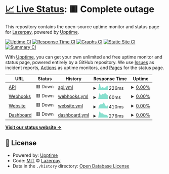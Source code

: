 # [📈 Live Status](https://status.lazerpay.finance): <!--live status--> **🟥 Complete outage**

This repository contains the open-source uptime monitor and status page for [Lazerpay](https://www.lazerpay.finance/), powered by [Upptime](https://github.com/upptime/upptime).

[![Uptime CI](https://github.com/LazerPay-Finance/lazerpay-status/workflows/Uptime%20CI/badge.svg)](https://github.com/LazerPay-Finance/lazerpay-status/actions?query=workflow%3A%22Uptime+CI%22)
[![Response Time CI](https://github.com/LazerPay-Finance/lazerpay-status/workflows/Response%20Time%20CI/badge.svg)](https://github.com/LazerPay-Finance/lazerpay-status/actions?query=workflow%3A%22Response+Time+CI%22)
[![Graphs CI](https://github.com/LazerPay-Finance/lazerpay-status/workflows/Graphs%20CI/badge.svg)](https://github.com/LazerPay-Finance/lazerpay-status/actions?query=workflow%3A%22Graphs+CI%22)
[![Static Site CI](https://github.com/LazerPay-Finance/lazerpay-status/workflows/Static%20Site%20CI/badge.svg)](https://github.com/LazerPay-Finance/lazerpay-status/actions?query=workflow%3A%22Static+Site+CI%22)
[![Summary CI](https://github.com/LazerPay-Finance/lazerpay-status/workflows/Summary%20CI/badge.svg)](https://github.com/LazerPay-Finance/lazerpay-status/actions?query=workflow%3A%22Summary+CI%22)

With [Upptime](https://upptime.js.org), you can get your own unlimited and free uptime monitor and status page, powered entirely by a GitHub repository. We use [Issues](https://github.com/LazerPay-Finance/lazerpay-status/issues) as incident reports, [Actions](https://github.com/LazerPay-Finance/lazerpay-status/actions) as uptime monitors, and [Pages](https://status.lazerpay.finance) for the status page.

<!--start: status pages-->
<!-- This summary is generated by Upptime (https://github.com/upptime/upptime) -->
<!-- Do not edit this manually, your changes will be overwritten -->
<!-- prettier-ignore -->
| URL | Status | History | Response Time | Uptime |
| --- | ------ | ------- | ------------- | ------ |
| <img alt="" src="https://lazerpay.finance/images/favicon.svg" height="13"> [API](https://api.lazerpay.engineering/api/v1/health-check) | 🟥 Down | [api.yml](https://github.com/LazerpayHQ/lazerpay-status/commits/HEAD/history/api.yml) | <details><summary><img alt="Response time graph" src="./graphs/api/response-time-week.png" height="20"> 226ms</summary><br><a href="https://status.lazerpay.finance/history/api"><img alt="Response time 447" src="https://img.shields.io/endpoint?url=https%3A%2F%2Fraw.githubusercontent.com%2FLazerpayHQ%2Flazerpay-status%2FHEAD%2Fapi%2Fapi%2Fresponse-time.json"></a><br><a href="https://status.lazerpay.finance/history/api"><img alt="24-hour response time 294" src="https://img.shields.io/endpoint?url=https%3A%2F%2Fraw.githubusercontent.com%2FLazerpayHQ%2Flazerpay-status%2FHEAD%2Fapi%2Fapi%2Fresponse-time-day.json"></a><br><a href="https://status.lazerpay.finance/history/api"><img alt="7-day response time 226" src="https://img.shields.io/endpoint?url=https%3A%2F%2Fraw.githubusercontent.com%2FLazerpayHQ%2Flazerpay-status%2FHEAD%2Fapi%2Fapi%2Fresponse-time-week.json"></a><br><a href="https://status.lazerpay.finance/history/api"><img alt="30-day response time 413" src="https://img.shields.io/endpoint?url=https%3A%2F%2Fraw.githubusercontent.com%2FLazerpayHQ%2Flazerpay-status%2FHEAD%2Fapi%2Fapi%2Fresponse-time-month.json"></a><br><a href="https://status.lazerpay.finance/history/api"><img alt="1-year response time 447" src="https://img.shields.io/endpoint?url=https%3A%2F%2Fraw.githubusercontent.com%2FLazerpayHQ%2Flazerpay-status%2FHEAD%2Fapi%2Fapi%2Fresponse-time-year.json"></a></details> | <details><summary><a href="https://status.lazerpay.finance/history/api">0.00%</a></summary><a href="https://status.lazerpay.finance/history/api"><img alt="All-time uptime 92.21%" src="https://img.shields.io/endpoint?url=https%3A%2F%2Fraw.githubusercontent.com%2FLazerpayHQ%2Flazerpay-status%2FHEAD%2Fapi%2Fapi%2Fuptime.json"></a><br><a href="https://status.lazerpay.finance/history/api"><img alt="24-hour uptime 0.00%" src="https://img.shields.io/endpoint?url=https%3A%2F%2Fraw.githubusercontent.com%2FLazerpayHQ%2Flazerpay-status%2FHEAD%2Fapi%2Fapi%2Fuptime-day.json"></a><br><a href="https://status.lazerpay.finance/history/api"><img alt="7-day uptime 0.00%" src="https://img.shields.io/endpoint?url=https%3A%2F%2Fraw.githubusercontent.com%2FLazerpayHQ%2Flazerpay-status%2FHEAD%2Fapi%2Fapi%2Fuptime-week.json"></a><br><a href="https://status.lazerpay.finance/history/api"><img alt="30-day uptime 58.91%" src="https://img.shields.io/endpoint?url=https%3A%2F%2Fraw.githubusercontent.com%2FLazerpayHQ%2Flazerpay-status%2FHEAD%2Fapi%2Fapi%2Fuptime-month.json"></a><br><a href="https://status.lazerpay.finance/history/api"><img alt="1-year uptime 92.21%" src="https://img.shields.io/endpoint?url=https%3A%2F%2Fraw.githubusercontent.com%2FLazerpayHQ%2Flazerpay-status%2FHEAD%2Fapi%2Fapi%2Fuptime-year.json"></a></details>
| <img alt="" src="https://lazerpay.finance/images/favicon.svg" height="13"> [Webhooks](https://api.lazerpay.engineering/api/v1/health-check) | 🟥 Down | [webhooks.yml](https://github.com/LazerpayHQ/lazerpay-status/commits/HEAD/history/webhooks.yml) | <details><summary><img alt="Response time graph" src="./graphs/webhooks/response-time-week.png" height="20"> 60ms</summary><br><a href="https://status.lazerpay.finance/history/webhooks"><img alt="Response time 172" src="https://img.shields.io/endpoint?url=https%3A%2F%2Fraw.githubusercontent.com%2FLazerpayHQ%2Flazerpay-status%2FHEAD%2Fapi%2Fwebhooks%2Fresponse-time.json"></a><br><a href="https://status.lazerpay.finance/history/webhooks"><img alt="24-hour response time 48" src="https://img.shields.io/endpoint?url=https%3A%2F%2Fraw.githubusercontent.com%2FLazerpayHQ%2Flazerpay-status%2FHEAD%2Fapi%2Fwebhooks%2Fresponse-time-day.json"></a><br><a href="https://status.lazerpay.finance/history/webhooks"><img alt="7-day response time 60" src="https://img.shields.io/endpoint?url=https%3A%2F%2Fraw.githubusercontent.com%2FLazerpayHQ%2Flazerpay-status%2FHEAD%2Fapi%2Fwebhooks%2Fresponse-time-week.json"></a><br><a href="https://status.lazerpay.finance/history/webhooks"><img alt="30-day response time 195" src="https://img.shields.io/endpoint?url=https%3A%2F%2Fraw.githubusercontent.com%2FLazerpayHQ%2Flazerpay-status%2FHEAD%2Fapi%2Fwebhooks%2Fresponse-time-month.json"></a><br><a href="https://status.lazerpay.finance/history/webhooks"><img alt="1-year response time 172" src="https://img.shields.io/endpoint?url=https%3A%2F%2Fraw.githubusercontent.com%2FLazerpayHQ%2Flazerpay-status%2FHEAD%2Fapi%2Fwebhooks%2Fresponse-time-year.json"></a></details> | <details><summary><a href="https://status.lazerpay.finance/history/webhooks">0.00%</a></summary><a href="https://status.lazerpay.finance/history/webhooks"><img alt="All-time uptime 92.21%" src="https://img.shields.io/endpoint?url=https%3A%2F%2Fraw.githubusercontent.com%2FLazerpayHQ%2Flazerpay-status%2FHEAD%2Fapi%2Fwebhooks%2Fuptime.json"></a><br><a href="https://status.lazerpay.finance/history/webhooks"><img alt="24-hour uptime 0.00%" src="https://img.shields.io/endpoint?url=https%3A%2F%2Fraw.githubusercontent.com%2FLazerpayHQ%2Flazerpay-status%2FHEAD%2Fapi%2Fwebhooks%2Fuptime-day.json"></a><br><a href="https://status.lazerpay.finance/history/webhooks"><img alt="7-day uptime 0.00%" src="https://img.shields.io/endpoint?url=https%3A%2F%2Fraw.githubusercontent.com%2FLazerpayHQ%2Flazerpay-status%2FHEAD%2Fapi%2Fwebhooks%2Fuptime-week.json"></a><br><a href="https://status.lazerpay.finance/history/webhooks"><img alt="30-day uptime 58.91%" src="https://img.shields.io/endpoint?url=https%3A%2F%2Fraw.githubusercontent.com%2FLazerpayHQ%2Flazerpay-status%2FHEAD%2Fapi%2Fwebhooks%2Fuptime-month.json"></a><br><a href="https://status.lazerpay.finance/history/webhooks"><img alt="1-year uptime 92.21%" src="https://img.shields.io/endpoint?url=https%3A%2F%2Fraw.githubusercontent.com%2FLazerpayHQ%2Flazerpay-status%2FHEAD%2Fapi%2Fwebhooks%2Fuptime-year.json"></a></details>
| <img alt="" src="https://lazerpay.finance/images/favicon.svg" height="13"> [Website](https://www.lazerpay.finance) | 🟥 Down | [website.yml](https://github.com/LazerpayHQ/lazerpay-status/commits/HEAD/history/website.yml) | <details><summary><img alt="Response time graph" src="./graphs/website/response-time-week.png" height="20"> 410ms</summary><br><a href="https://status.lazerpay.finance/history/website"><img alt="Response time 740" src="https://img.shields.io/endpoint?url=https%3A%2F%2Fraw.githubusercontent.com%2FLazerpayHQ%2Flazerpay-status%2FHEAD%2Fapi%2Fwebsite%2Fresponse-time.json"></a><br><a href="https://status.lazerpay.finance/history/website"><img alt="24-hour response time 339" src="https://img.shields.io/endpoint?url=https%3A%2F%2Fraw.githubusercontent.com%2FLazerpayHQ%2Flazerpay-status%2FHEAD%2Fapi%2Fwebsite%2Fresponse-time-day.json"></a><br><a href="https://status.lazerpay.finance/history/website"><img alt="7-day response time 410" src="https://img.shields.io/endpoint?url=https%3A%2F%2Fraw.githubusercontent.com%2FLazerpayHQ%2Flazerpay-status%2FHEAD%2Fapi%2Fwebsite%2Fresponse-time-week.json"></a><br><a href="https://status.lazerpay.finance/history/website"><img alt="30-day response time 406" src="https://img.shields.io/endpoint?url=https%3A%2F%2Fraw.githubusercontent.com%2FLazerpayHQ%2Flazerpay-status%2FHEAD%2Fapi%2Fwebsite%2Fresponse-time-month.json"></a><br><a href="https://status.lazerpay.finance/history/website"><img alt="1-year response time 740" src="https://img.shields.io/endpoint?url=https%3A%2F%2Fraw.githubusercontent.com%2FLazerpayHQ%2Flazerpay-status%2FHEAD%2Fapi%2Fwebsite%2Fresponse-time-year.json"></a></details> | <details><summary><a href="https://status.lazerpay.finance/history/website">0.00%</a></summary><a href="https://status.lazerpay.finance/history/website"><img alt="All-time uptime 66.82%" src="https://img.shields.io/endpoint?url=https%3A%2F%2Fraw.githubusercontent.com%2FLazerpayHQ%2Flazerpay-status%2FHEAD%2Fapi%2Fwebsite%2Fuptime.json"></a><br><a href="https://status.lazerpay.finance/history/website"><img alt="24-hour uptime 0.00%" src="https://img.shields.io/endpoint?url=https%3A%2F%2Fraw.githubusercontent.com%2FLazerpayHQ%2Flazerpay-status%2FHEAD%2Fapi%2Fwebsite%2Fuptime-day.json"></a><br><a href="https://status.lazerpay.finance/history/website"><img alt="7-day uptime 0.00%" src="https://img.shields.io/endpoint?url=https%3A%2F%2Fraw.githubusercontent.com%2FLazerpayHQ%2Flazerpay-status%2FHEAD%2Fapi%2Fwebsite%2Fuptime-week.json"></a><br><a href="https://status.lazerpay.finance/history/website"><img alt="30-day uptime 0.00%" src="https://img.shields.io/endpoint?url=https%3A%2F%2Fraw.githubusercontent.com%2FLazerpayHQ%2Flazerpay-status%2FHEAD%2Fapi%2Fwebsite%2Fuptime-month.json"></a><br><a href="https://status.lazerpay.finance/history/website"><img alt="1-year uptime 66.82%" src="https://img.shields.io/endpoint?url=https%3A%2F%2Fraw.githubusercontent.com%2FLazerpayHQ%2Flazerpay-status%2FHEAD%2Fapi%2Fwebsite%2Fuptime-year.json"></a></details>
| <img alt="" src="https://lazerpay.finance/images/favicon.svg" height="13"> [Dashboard](https://dashboard.lazerpay.finance) | 🟥 Down | [dashboard.yml](https://github.com/LazerpayHQ/lazerpay-status/commits/HEAD/history/dashboard.yml) | <details><summary><img alt="Response time graph" src="./graphs/dashboard/response-time-week.png" height="20"> 276ms</summary><br><a href="https://status.lazerpay.finance/history/dashboard"><img alt="Response time 298" src="https://img.shields.io/endpoint?url=https%3A%2F%2Fraw.githubusercontent.com%2FLazerpayHQ%2Flazerpay-status%2FHEAD%2Fapi%2Fdashboard%2Fresponse-time.json"></a><br><a href="https://status.lazerpay.finance/history/dashboard"><img alt="24-hour response time 120" src="https://img.shields.io/endpoint?url=https%3A%2F%2Fraw.githubusercontent.com%2FLazerpayHQ%2Flazerpay-status%2FHEAD%2Fapi%2Fdashboard%2Fresponse-time-day.json"></a><br><a href="https://status.lazerpay.finance/history/dashboard"><img alt="7-day response time 276" src="https://img.shields.io/endpoint?url=https%3A%2F%2Fraw.githubusercontent.com%2FLazerpayHQ%2Flazerpay-status%2FHEAD%2Fapi%2Fdashboard%2Fresponse-time-week.json"></a><br><a href="https://status.lazerpay.finance/history/dashboard"><img alt="30-day response time 267" src="https://img.shields.io/endpoint?url=https%3A%2F%2Fraw.githubusercontent.com%2FLazerpayHQ%2Flazerpay-status%2FHEAD%2Fapi%2Fdashboard%2Fresponse-time-month.json"></a><br><a href="https://status.lazerpay.finance/history/dashboard"><img alt="1-year response time 298" src="https://img.shields.io/endpoint?url=https%3A%2F%2Fraw.githubusercontent.com%2FLazerpayHQ%2Flazerpay-status%2FHEAD%2Fapi%2Fdashboard%2Fresponse-time-year.json"></a></details> | <details><summary><a href="https://status.lazerpay.finance/history/dashboard">0.00%</a></summary><a href="https://status.lazerpay.finance/history/dashboard"><img alt="All-time uptime 92.80%" src="https://img.shields.io/endpoint?url=https%3A%2F%2Fraw.githubusercontent.com%2FLazerpayHQ%2Flazerpay-status%2FHEAD%2Fapi%2Fdashboard%2Fuptime.json"></a><br><a href="https://status.lazerpay.finance/history/dashboard"><img alt="24-hour uptime 0.00%" src="https://img.shields.io/endpoint?url=https%3A%2F%2Fraw.githubusercontent.com%2FLazerpayHQ%2Flazerpay-status%2FHEAD%2Fapi%2Fdashboard%2Fuptime-day.json"></a><br><a href="https://status.lazerpay.finance/history/dashboard"><img alt="7-day uptime 0.00%" src="https://img.shields.io/endpoint?url=https%3A%2F%2Fraw.githubusercontent.com%2FLazerpayHQ%2Flazerpay-status%2FHEAD%2Fapi%2Fdashboard%2Fuptime-week.json"></a><br><a href="https://status.lazerpay.finance/history/dashboard"><img alt="30-day uptime 57.98%" src="https://img.shields.io/endpoint?url=https%3A%2F%2Fraw.githubusercontent.com%2FLazerpayHQ%2Flazerpay-status%2FHEAD%2Fapi%2Fdashboard%2Fuptime-month.json"></a><br><a href="https://status.lazerpay.finance/history/dashboard"><img alt="1-year uptime 92.80%" src="https://img.shields.io/endpoint?url=https%3A%2F%2Fraw.githubusercontent.com%2FLazerpayHQ%2Flazerpay-status%2FHEAD%2Fapi%2Fdashboard%2Fuptime-year.json"></a></details>

<!--end: status pages-->

[**Visit our status website →**](https://status.lazerpay.finance)

## 📄 License

- Powered by: [Upptime](https://github.com/upptime/upptime)
- Code: [MIT](./LICENSE) © [Lazerpay](https://www.lazerpay.finance/)
- Data in the `./history` directory: [Open Database License](https://opendatacommons.org/licenses/odbl/1-0/)

